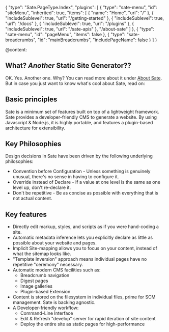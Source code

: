{
    "type": "Sate.PageType.Index",
    "plugins": [
        {
            "type": "sate-menu",
            "id": "siteMenu",
            "inherited": true,
            "items": [
                {
                    "name": "Home",
                    "url": "/"
                },
                {
                    "includeSublevel": true,
                    "url": "/getting-started"
                },
                {
                    "includeSublevel": true,
                    "url": "/docs"
                },
                {
                    "includeSublevel": true,
                    "url": "/plugins"
                },
                {
                    "includeSublevel": true,
                    "url": "/sate-apis"
                },
                "/about-sate"
            ]
        },
        {
            "type": "sate-menu",
            "id": "pageMenu",
            "items": false
        },
        {
            "type": "sate-breadcrumbs",
            "id": "mainBreadcrumbs",
            "includePageName": false
        }
    ]
}

@content:

## What? *Another* Static Site Generator??

OK. Yes. Another one. Why? You can read more about it under [About Sate](/about-sate). But in case you just want to know what's cool about Sate, read on:


## Basic principles

Sate is a minimum set of features built on top of a lightweight framework. Sate provides a developer-friendly CMS to generate a website. By using Javascript & Node.js, it is highly portable, and features a plugin-based architecture for extensibility.

## Key Philosophies

Design decisions in Sate have been driven by the following underlying philosophies:
    
 * Convention before Configuration - Unless something is genuinely unusual, there's no sense in having to configure it.
 * Override instead of Declare - If a value at one level is the same as one level up, don't re-declare it.
 * Don't be repetitive - Be as concise as possible with everything that is not actual content.

## Key features

 * Directly edit markup, styles, and scripts as if you were hand-coding a site.
 * Automatic metadata inference lets you explicitly declare as little as possible about your website and pages.
 * Implicit Site-mapping allows you to focus on your content, instead of what the sitemap looks like.
 * "Template Inversion" approach means individual pages have no repetitive "ceremony" necessary.
 * Automatic modern CMS facilities such as:
   * Breadcrumb navigation
   * Digest pages
   * Image galleries
   * Plugin-based Extension
 * Content is stored on the filesystem in individual files, prime for SCM management. Sate is backing agnostic.
 * A Developer-friendly workflow:
   * Command-Line Interface
   * Edit & Refresh "develop" server for rapid iteration of site content
   * Deploy the entire site as static pages for high-performance

